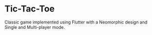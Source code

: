 # Tic-Tac-Toe
 Classic game implemented using Flutter with a Neomorphic design and Single and Multi-player mode.
